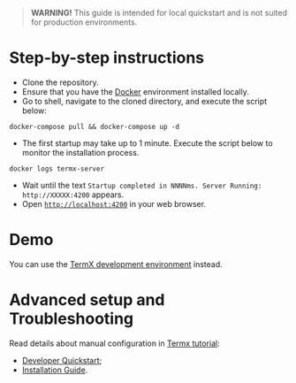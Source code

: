 > **WARNING!**
> This guide is intended for local quickstart and is not suited for production environments.

# Step-by-step instructions

- Clone the repository.
- Ensure that you have the [Docker](https://docs.docker.com/get-docker/) environment installed locally.
- Go to shell, navigate to the cloned directory, and execute the script below:
```
docker-compose pull && docker-compose up -d
```
- The first startup may take up to 1 minute. Execute the script below to monitor the installation process.
```
docker logs termx-server
```
- Wait until the text `Startup completed in NNNNms. Server Running: http://XXXXX:4200` appears. 
- Open [`http://localhost:4200`](http://localhost:4200) in your web browser.

# Demo

You can use the [TermX development environment](https://termx.kodality.dev/) instead.

# Advanced setup and Troubleshooting

Read details about manual configuration in [Termx tutorial](https://termx.kodality.dev/wiki/termx-tutorial/about): 
- [Developer Quickstart](https://termx.kodality.dev/wiki/termx-tutorial/developer-quickstart);
- [Installation Guide](https://termx.kodality.dev/wiki/termx-tutorial/installation-guide).

